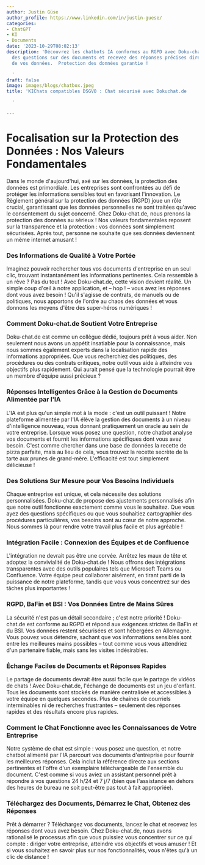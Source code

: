 ```yaml
---
author: Justin Güse
author_profile: https://www.linkedin.com/in/justin-guese/
categories:
- ChatGPT
- KI
- Documents
date: '2023-10-29T08:02:13'
description: 'Découvrez les chatbots IA conformes au RGPD avec Doku-chat.de. Posez
  des questions sur des documents et recevez des réponses précises directement à partir
  de vos données.  Protection des données garantie !

  '
draft: false
image: images/blogs/chatbox.jpeg
title: 'KIChats compatibles DSGVO : Chat sécurisé avec Dokuchat.de

  '

---
```

# Focalisation sur la Protection des Données : Nos Valeurs Fondamentales

Dans le monde d'aujourd'hui, axé sur les données, la protection des données est primordiale. Les entreprises sont confrontées au défi de protéger les informations sensibles tout en favorisant l'innovation. Le Règlement général sur la protection des données (RGPD) joue un rôle crucial, garantissant que les données personnelles ne sont traitées qu'avec le consentement du sujet concerné. Chez Doku-chat.de, nous prenons la protection des données au sérieux ! Nos valeurs fondamentales reposent sur la transparence et la protection : vos données sont simplement sécurisées. Après tout, personne ne souhaite que ses données deviennent un mème internet amusant !

### Des Informations de Qualité à Votre Portée

Imaginez pouvoir rechercher tous vos documents d'entreprise en un seul clic, trouvant instantanément les informations pertinentes. Cela ressemble à un rêve ? Pas du tout ! Avec Doku-chat.de, cette vision devient réalité. Un simple coup d'œil à notre application, et – hop ! – vous avez les réponses dont vous avez besoin ! Qu'il s'agisse de contrats, de manuels ou de politiques, nous apportons de l'ordre au chaos des données et vous donnons les moyens d'être des super-héros numériques !

### Comment Doku-chat.de Soutient Votre Entreprise

Doku-chat.de est comme un collègue dédié, toujours prêt à vous aider.  Non seulement nous avons un appétit insatiable pour la connaissance, mais nous sommes également experts dans la localisation rapide des informations appropriées. Que vous recherchiez des politiques, des procédures ou des contrats critiques, notre outil vous aide à atteindre vos objectifs plus rapidement. Qui aurait pensé que la technologie pourrait être un membre d'équipe aussi précieux ?

### Réponses Intelligentes Grâce à la Gestion de Documents Alimentée par l'IA

L'IA est plus qu'un simple mot à la mode : c'est un outil puissant ! Notre plateforme alimentée par l'IA élève la gestion des documents à un niveau d'intelligence nouveau, vous donnant pratiquement un oracle au sein de votre entreprise. Lorsque vous posez une question, notre chatbot analyse vos documents et fournit les informations spécifiques dont vous avez besoin. C'est comme chercher dans une base de données la recette de pizza parfaite, mais au lieu de cela, vous trouvez la recette secrète de la tarte aux prunes de grand-mère. L'efficacité est tout simplement délicieuse !

### Des Solutions Sur Mesure pour Vos Besoins Individuels

Chaque entreprise est unique, et cela nécessite des solutions personnalisées. Doku-chat.de propose des ajustements personnalisés afin que notre outil fonctionne exactement comme vous le souhaitez. Que vous ayez des questions spécifiques ou que vous souhaitiez cartographier des procédures particulières, vos besoins sont au cœur de notre approche. Nous sommes là pour rendre votre travail plus facile et plus agréable !

### Intégration Facile : Connexion des Équipes et de Confluence

L'intégration ne devrait pas être une corvée. Arrêtez les maux de tête et adoptez la convivialité de Doku-chat.de ! Nous offrons des intégrations transparentes avec des outils populaires tels que Microsoft Teams ou Confluence. Votre équipe peut collaborer aisément, en tirant parti de la puissance de notre plateforme, tandis que vous vous concentrez sur des tâches plus importantes !

### RGPD, BaFin et BSI : Vos Données Entre de Mains Sûres

La sécurité n'est pas un détail secondaire ; c'est notre priorité ! Doku-chat.de est conforme au RGPD et répond aux exigences strictes de BaFin et du BSI. Vos données restent sécurisées et sont hébergées en Allemagne. Vous pouvez vous détendre, sachant que vos informations sensibles sont entre les meilleures mains possibles – tout comme vous vous attendriez d'un partenaire fiable, mais sans les visites indésirables.

### Échange Faciles de Documents et Réponses Rapides

Le partage de documents devrait être aussi facile que le partage de vidéos de chats ! Avec Doku-chat.de, l'échange de documents est un jeu d'enfant. Tous les documents sont stockés de manière centralisée et accessibles à votre équipe en quelques secondes. Plus de chaînes de courriels interminables ni de recherches frustrantes – seulement des réponses rapides et des résultats encore plus rapides.

### Comment le Chat Fonctionne avec les Connaissances de Votre Entreprise

Notre système de chat est simple : vous posez une question, et notre chatbot alimenté par l'IA parcourt vos documents d'entreprise pour fournir les meilleures réponses. Cela inclut la référence directe aux sections pertinentes et l'offre d'un exemplaire téléchargeable de l'ensemble du document. C'est comme si vous aviez un assistant personnel prêt à répondre à vos questions 24 h/24 et 7 j/7 (bien que l'assistance en dehors des heures de bureau ne soit peut-être pas tout à fait appropriée).

### Téléchargez des Documents, Démarrez le Chat, Obtenez des Réponses

Prêt à démarrer ? Téléchargez vos documents, lancez le chat et recevez les réponses dont vous avez besoin. Chez Doku-chat.de, nous avons rationalisé le processus afin que vous puissiez vous concentrer sur ce qui compte : diriger votre entreprise, atteindre vos objectifs et vous amuser ! Et si vous souhaitez en savoir plus sur nos fonctionnalités, vous n'êtes qu'à un clic de distance !
